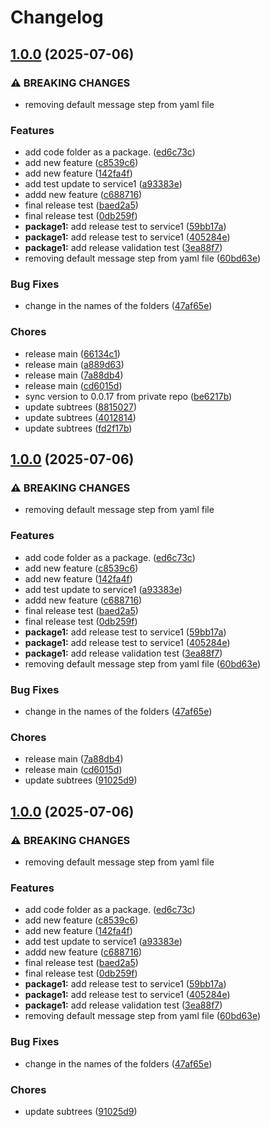 # Changelog

## [1.0.0](https://github.com/koushik309/python-monorepo/compare/package1-v0.0.17...package1-v1.0.0) (2025-07-06)


### ⚠ BREAKING CHANGES

* removing default message step from yaml file

### Features

* add code folder as a package. ([ed6c73c](https://github.com/koushik309/python-monorepo/commit/ed6c73c402d83279941b5829022f6ac22b0af13a))
* add new feature ([c8539c6](https://github.com/koushik309/python-monorepo/commit/c8539c631671193794c4b56c35a26e192baf3643))
* add new feature ([142fa4f](https://github.com/koushik309/python-monorepo/commit/142fa4f0a76af879e88c9588af213010d1c427ec))
* add test update to service1 ([a93383e](https://github.com/koushik309/python-monorepo/commit/a93383ef6de588d69d3ea3b59f9c74854677e807))
* addd new feature ([c688716](https://github.com/koushik309/python-monorepo/commit/c6887161e0d0b92fa2dcd000f4e11789101f4f62))
* final release test ([baed2a5](https://github.com/koushik309/python-monorepo/commit/baed2a54ed5fe82efc02b5853156d8baa680a1ea))
* final release test ([0db259f](https://github.com/koushik309/python-monorepo/commit/0db259fc0124aabc21170b54d53be67a01f44745))
* **package1:** add release test to service1 ([59bb17a](https://github.com/koushik309/python-monorepo/commit/59bb17a337d5441211e3c10ae99446c1bea5f6be))
* **package1:** add release test to service1 ([405284e](https://github.com/koushik309/python-monorepo/commit/405284eb2c5c947dae9361a135724f1e3592d2b8))
* **package1:** add release validation test ([3ea88f7](https://github.com/koushik309/python-monorepo/commit/3ea88f7a6ea5756aa385a635ba012bba9366a636))
* removing default message step from yaml file ([60bd63e](https://github.com/koushik309/python-monorepo/commit/60bd63e85dd58f48e0ecf6fb06005c2762d6f6c9))


### Bug Fixes

* change in the names of the folders ([47af65e](https://github.com/koushik309/python-monorepo/commit/47af65eec80230dd256d33a801b253c908debd48))


### Chores

* release main ([66134c1](https://github.com/koushik309/python-monorepo/commit/66134c12be7862b87360a95598e8a50b18140b13))
* release main ([a889d63](https://github.com/koushik309/python-monorepo/commit/a889d633cf736e589364645e28e13da024c54a19))
* release main ([7a88db4](https://github.com/koushik309/python-monorepo/commit/7a88db4303e8de98314e9b1c1f22a47e7487be45))
* release main ([cd6015d](https://github.com/koushik309/python-monorepo/commit/cd6015d1e182910244bbe4c63734536548d8fad0))
* sync version to 0.0.17 from private repo ([be6217b](https://github.com/koushik309/python-monorepo/commit/be6217ba1a6d3f89378906508031e647efbedeff))
* update subtrees ([8815027](https://github.com/koushik309/python-monorepo/commit/8815027175fd3027d57084ff89910d50512ff576))
* update subtrees ([4012814](https://github.com/koushik309/python-monorepo/commit/40128147249249fe00a590ceead8f9584f7877c0))
* update subtrees ([fd2f17b](https://github.com/koushik309/python-monorepo/commit/fd2f17b71aca50f5d1d8b281676132f35092cbc3))

## [1.0.0](https://github.com/koushik309/python-monorepo/compare/package1-v0.0.15...package1-v1.0.0) (2025-07-06)


### ⚠ BREAKING CHANGES

* removing default message step from yaml file

### Features

* add code folder as a package. ([ed6c73c](https://github.com/koushik309/python-monorepo/commit/ed6c73c402d83279941b5829022f6ac22b0af13a))
* add new feature ([c8539c6](https://github.com/koushik309/python-monorepo/commit/c8539c631671193794c4b56c35a26e192baf3643))
* add new feature ([142fa4f](https://github.com/koushik309/python-monorepo/commit/142fa4f0a76af879e88c9588af213010d1c427ec))
* add test update to service1 ([a93383e](https://github.com/koushik309/python-monorepo/commit/a93383ef6de588d69d3ea3b59f9c74854677e807))
* addd new feature ([c688716](https://github.com/koushik309/python-monorepo/commit/c6887161e0d0b92fa2dcd000f4e11789101f4f62))
* final release test ([baed2a5](https://github.com/koushik309/python-monorepo/commit/baed2a54ed5fe82efc02b5853156d8baa680a1ea))
* final release test ([0db259f](https://github.com/koushik309/python-monorepo/commit/0db259fc0124aabc21170b54d53be67a01f44745))
* **package1:** add release test to service1 ([59bb17a](https://github.com/koushik309/python-monorepo/commit/59bb17a337d5441211e3c10ae99446c1bea5f6be))
* **package1:** add release test to service1 ([405284e](https://github.com/koushik309/python-monorepo/commit/405284eb2c5c947dae9361a135724f1e3592d2b8))
* **package1:** add release validation test ([3ea88f7](https://github.com/koushik309/python-monorepo/commit/3ea88f7a6ea5756aa385a635ba012bba9366a636))
* removing default message step from yaml file ([60bd63e](https://github.com/koushik309/python-monorepo/commit/60bd63e85dd58f48e0ecf6fb06005c2762d6f6c9))


### Bug Fixes

* change in the names of the folders ([47af65e](https://github.com/koushik309/python-monorepo/commit/47af65eec80230dd256d33a801b253c908debd48))


### Chores

* release main ([7a88db4](https://github.com/koushik309/python-monorepo/commit/7a88db4303e8de98314e9b1c1f22a47e7487be45))
* release main ([cd6015d](https://github.com/koushik309/python-monorepo/commit/cd6015d1e182910244bbe4c63734536548d8fad0))
* update subtrees ([91025d9](https://github.com/koushik309/python-monorepo/commit/91025d9416ffe24f51471cfae646914616d1d637))

## [1.0.0](https://github.com/koushik309/python-monorepo/compare/package1-v0.0.1...package1-v1.0.0) (2025-07-06)


### ⚠ BREAKING CHANGES

* removing default message step from yaml file

### Features

* add code folder as a package. ([ed6c73c](https://github.com/koushik309/python-monorepo/commit/ed6c73c402d83279941b5829022f6ac22b0af13a))
* add new feature ([c8539c6](https://github.com/koushik309/python-monorepo/commit/c8539c631671193794c4b56c35a26e192baf3643))
* add new feature ([142fa4f](https://github.com/koushik309/python-monorepo/commit/142fa4f0a76af879e88c9588af213010d1c427ec))
* add test update to service1 ([a93383e](https://github.com/koushik309/python-monorepo/commit/a93383ef6de588d69d3ea3b59f9c74854677e807))
* addd new feature ([c688716](https://github.com/koushik309/python-monorepo/commit/c6887161e0d0b92fa2dcd000f4e11789101f4f62))
* final release test ([baed2a5](https://github.com/koushik309/python-monorepo/commit/baed2a54ed5fe82efc02b5853156d8baa680a1ea))
* final release test ([0db259f](https://github.com/koushik309/python-monorepo/commit/0db259fc0124aabc21170b54d53be67a01f44745))
* **package1:** add release test to service1 ([59bb17a](https://github.com/koushik309/python-monorepo/commit/59bb17a337d5441211e3c10ae99446c1bea5f6be))
* **package1:** add release test to service1 ([405284e](https://github.com/koushik309/python-monorepo/commit/405284eb2c5c947dae9361a135724f1e3592d2b8))
* **package1:** add release validation test ([3ea88f7](https://github.com/koushik309/python-monorepo/commit/3ea88f7a6ea5756aa385a635ba012bba9366a636))
* removing default message step from yaml file ([60bd63e](https://github.com/koushik309/python-monorepo/commit/60bd63e85dd58f48e0ecf6fb06005c2762d6f6c9))


### Bug Fixes

* change in the names of the folders ([47af65e](https://github.com/koushik309/python-monorepo/commit/47af65eec80230dd256d33a801b253c908debd48))


### Chores

* update subtrees ([91025d9](https://github.com/koushik309/python-monorepo/commit/91025d9416ffe24f51471cfae646914616d1d637))
